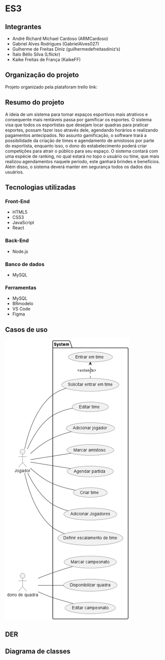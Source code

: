 # ES3
## Integrantes
 - André Richard Michael Cardoso (ARMCardoso)
 - Gabriel Alves Rodrigues (GabrielAlves027)
 - Gulherme de Freitas Diniz (guilhermedefreitasdiniz’s)
 - Ítalo Béllo Silva (Lflickr)
 - Kaike Freitas de França (KaikeFF)

## Organização do projeto
Projeto organizado pela plataforam trello
link:
## Resumo do projeto
A ideia de um sistema para tornar espaços esportivos mais atrativos e consequente mais rentáveis passa por gamificar os esportes. O sistema visa que todos os esportistas que desejam locar quadras para praticar esportes, possam fazer isso através dele, agendando horários e realizando pagamentos antecipados. No assunto gamificação, o software trará a possibilidade da criação de times e agendamento de amistosos por parte do esportista, enquanto isso, o dono do estabelecimento poderá criar competições para atrair o público para seu espaço. O sistema contará com uma espécie de ranking, no qual estará no topo o usuário ou time, que mais realizou agendamentos naquele período, este ganhará brindes e benefícios. Além disso, o sistema deverá manter em segurança todos os dados dos usuários.


## Tecnologias utilizadas 
### Front-End
 - HTML5
 - CSS3
 - JavaScript
 - React

### Back-End
 - Node.js
   
### Banco de dados
 - MySQL
   
### Ferramentas
 - MySQL
 - BRmodelo
 - VS Code
 - Figma

## Casos de uso
![Casos de uso](docs/useCases/CasosDeUso.png)
## DER

## Diagrama de classes
